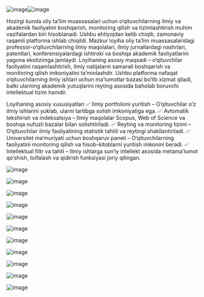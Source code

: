 ![image](https://github.com/user-attachments/assets/75c3bd6e-f68f-4efa-8025-8062f6a0c33e)![image](https://github.com/user-attachments/assets/99d27b18-2590-4ae0-a652-a15a1fd284cf)


Hozirgi kunda oliy ta’lim muassasalari uchun o‘qituvchilarning ilmiy va akademik faoliyatini boshqarish, monitoring qilish va tizimlashtirish muhim vazifalardan biri hisoblanadi. Ushbu ehtiyojdan kelib chiqib, zamonaviy raqamli platforma ishlab chiqildi. Mazkur loyiha oliy ta’lim muassasalaridagi professor-o‘qituvchilarning ilmiy maqolalari, ilmiy jurnallardagi nashrlari, patentlari, konferensiyalardagi ishtiroki va boshqa akademik faoliyatlarini yagona ekotizimga jamlaydi.
Loyihaning asosiy maqsadi – o‘qituvchilar faoliyatini raqamlashtirish, ilmiy natijalarni samarali boshqarish va monitoring qilish imkoniyatini ta’minlashdir. Ushbu platforma nafaqat o‘qituvchilarning ilmiy ishlari uchun ma’lumotlar bazasi bo‘lib xizmat qiladi, balki ularning akademik yutuqlarini reyting asosida baholab boruvchi intellektual tizim hamdir.

Loyihaning asosiy xususiyatlari
✅ Ilmiy portfolioni yuritish – O‘qituvchilar o‘z ilmiy ishlarini yuklab, ularni tartibga solish imkoniyatiga ega.
✅ Avtomatik tekshirish va indeksatsiya – Ilmiy maqolalar Scopus, Web of Science va boshqa nufuzli bazalar bilan solishtiriladi.
✅ Reyting va monitoring tizimi – O‘qituvchilar ilmiy faoliyatining statistik tahlili va reytingi shakllantiriladi.
✅ Universitet ma’muriyati uchun boshqaruv paneli – O‘qituvchilarning faoliyatini monitoring qilish va hisob-kitoblarni yuritish imkonini beradi.
✅ Intellektual filtr va tahlil – Ilmiy ishlarga sun’iy intellekt asosida metama’lumot qo‘shish, toifalash va qidirish funksiyasi joriy qilingan.


![image](https://github.com/user-attachments/assets/bd2452c9-3d18-4d97-8a75-2101df224ecc)


![image](https://github.com/user-attachments/assets/c13a9e5e-cd9a-4b36-83e9-0be2eb9c1565)


![image](https://github.com/user-attachments/assets/a2865673-c76b-4c47-920a-2eb22da43803)


![image](https://github.com/user-attachments/assets/770f7c19-be9a-48f4-890a-0eb74e0080fe)


![image](https://github.com/user-attachments/assets/826c78c2-7660-4c28-bcdd-914f2ee34e35)


![image](https://github.com/user-attachments/assets/735effa7-4c9b-47a3-a618-d88c9f6dfe83)


![image](https://github.com/user-attachments/assets/51ffe465-4b51-4a12-b1fe-c76611fc3795)


![image](https://github.com/user-attachments/assets/71e5ae76-3372-4a5d-a064-33b15f2d2cea)


![image](https://github.com/user-attachments/assets/edbb956a-ccd6-43be-9c6e-209b63d8c20d)


![image](https://github.com/user-attachments/assets/cd66fa66-e6b2-41b6-8c70-aace8b8b40a3)


![image](https://github.com/user-attachments/assets/93042cf3-c9e4-4005-837f-b729c2e730e3)
